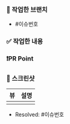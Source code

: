 ### 🌴 작업한 브랜치
- #이슈번호


### ✅ 작업한 내용
<!-- 작업한 내용 적어주세요! -->

<!--
```
넣고싶은 코드가 있다면 적어주세요
```
-->


### ❗️PR Point
<!-- 부족했던 점 혹은 개선하고 싶은 방향이 있다면 얘기해주세요 -->

<!--
```
넣고싶은 코드가 있다면 적어주세요
```
-->


### 📸 스크린샷
<!-- 스크린 샷을 첨부해주세요 -->

|뷰|설명|
|:------:|:---:|
|        |     |


- Resolved: #이슈번호
